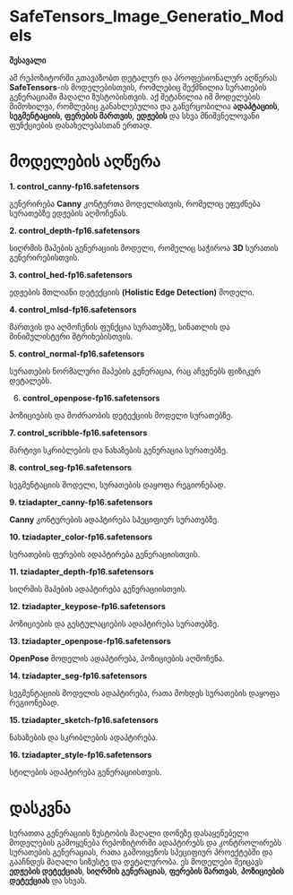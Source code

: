 # SafeTensors_Image_Generatio_Models
**შესავალი**

ამ რეპოზიტორში გთავაზობთ დეტალურ და პროფესიონალურ აღწერას **SafeTensors**-ის მოდელებისთვის, რომლებიც შექმნილია სურათების გენერაციაში მაღალი ზუსტობისთვის. აქ შეტანილია იმ მოდელების მიმოხილვა, რომლებიც განახლებულია და განვრცობილია **ადაპტაციის**, **სეგმენტაციის**, **ფერების მართვის**, **ედჟების** და სხვა მნიშვნელოვანი ფუნქციების დასახელებასთან ერთად.

# მოდელების აღწერა

**1. control_canny-fp16.safetensors**

გენერირება **Canny** კონტურთა მოდელისთვის, რომელიც ეფუძნება სურათებზე ედჟების აღმოჩენას.

**2. control_depth-fp16.safetensors**

სიღრმის მაპების გენერაციის მოდელი, რომელიც საჭიროა **3D** სურათის გენერირებისთვის.

**3. control_hed-fp16.safetensors**

ედჟების მთლიანი დეტექციის **(Holistic Edge Detection)** მოდელი.

**4. control_mlsd-fp16.safetensors**

მართვის და აღმოჩენის ფუნქცია სურათებზე, სინათლის და მინიმულისტური შტრიხებისთვის.

**5. control_normal-fp16.safetensors**

სურათების ნორმალური მაპების გენერაცია, რაც აჩვენებს ფიზიკურ დეტალებს.

6. **control_openpose-fp16.safetensors**

პოზიციების და მოძრაობის დეტექციის მოდელი სურათებზე.

**7. control_scribble-fp16.safetensors**

მარტივი სკრიბლების და ნახაზების გენერაცია სურათებზე.

**8. control_seg-fp16.safetensors**

სეგმენტაციის მოდელი, სურათების დაყოფა რეგიონებად.

**9. tziadapter_canny-fp16.safetensors**

**Canny** კონტურების ადაპტირება სპეციფიურ სურათებზე.

**10. tziadapter_color-fp16.safetensors**

სურათების ფერების ადაპტირება გენერაციისთვის.

**11. tziadapter_depth-fp16.safetensors**

სიღრმის მაპების ადაპტირება გენერაციისთვის.

**12. tziadapter_keypose-fp16.safetensors**

პოზიციების და გესტულაციების ადაპტირება სურათებზე.

**13. tziadapter_openpose-fp16.safetensors**

**OpenPose** მოდელის ადაპტირება, პოზიციების აღმოჩენა.

**14. tziadapter_seg-fp16.safetensors**

სეგმენტაციის მოდელის ადაპტირება, რათა მოხდეს სურათების დაყოფა რეგიონებად.

**15. tziadapter_sketch-fp16.safetensors**

ნახაზების და სკრიბლების ადაპტირება.

**16. tziadapter_style-fp16.safetensors**

სტილების ადაპტირება გენერაციისთვის.

# დასკვნა

სურათთა გენერაციის ზუსტობის მაღალი დონეზე დასაყენებელი მოდელების გამოყენება რეპოზიტორში ადაპტირებს და კონტროლირებს სურათების გენერაციას, რათა გამოიყენოს სპეციფიურ პროექტებში და გააჩნდეს მაღალი სიზუსტე და დეტალურობა. ეს მოდელები შეიცავს **ედჟების დეტექციას**, **სიღრმის გენერაციას**, **ფერების მართვას**, **პოზიციების დეტექციას** და სხვას.

